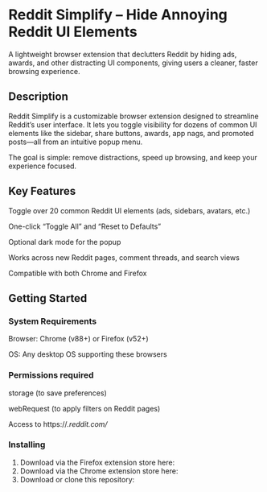 # Reddit Simplify – Hide Annoying Reddit UI Elements

A lightweight browser extension that declutters Reddit by hiding ads, awards, and other distracting UI components, giving users a cleaner, faster browsing experience.

## Description

Reddit Simplify is a customizable browser extension designed to streamline Reddit’s user interface. It lets you toggle visibility for dozens of common UI elements like the sidebar, share buttons, awards, app nags, and promoted posts—all from an intuitive popup menu.

The goal is simple: remove distractions, speed up browsing, and keep your experience focused.

## Key Features

Toggle over 20 common Reddit UI elements (ads, sidebars, avatars, etc.)

One-click “Toggle All” and “Reset to Defaults”

Optional dark mode for the popup

Works across new Reddit pages, comment threads, and search views

Compatible with both Chrome and Firefox

## Getting Started
### System Requirements

Browser: Chrome (v88+) or Firefox (v52+)

OS: Any desktop OS supporting these browsers

### Permissions required

storage (to save preferences)

webRequest (to apply filters on Reddit pages)

Access to https://*.reddit.com/*

### Installing

1) Download via the Firefox extension store here: 
2) Download via the Chrome extension store here: 
3) Download or clone this repository:

